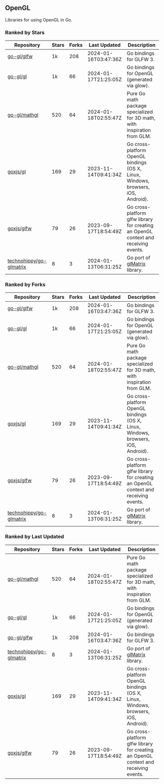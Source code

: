 ## OpenGL

Libraries for using OpenGL in Go.

### Ranked by Stars

| Repository | Stars | Forks | Last Updated | Description | 
|------------|-------|-------|--------------|-------------|
| [go-gl/glfw](https://github.com/go-gl/glfw) | 1k | 208 | 2024-01-16T03:47:36Z |  Go bindings for GLFW 3. |
| [go-gl/gl](https://github.com/go-gl/gl) | 1k | 66 | 2024-01-17T21:25:05Z |  Go bindings for OpenGL (generated via glow). |
| [go-gl/mathgl](https://github.com/go-gl/mathgl) | 520 | 64 | 2024-01-18T02:55:47Z |  Pure Go math package specialized for 3D math, with inspiration from GLM. |
| [goxjs/gl](https://github.com/goxjs/gl) | 169 | 29 | 2023-11-14T09:41:34Z |  Go cross-platform OpenGL bindings (OS X, Linux, Windows, browsers, iOS, Android). |
| [goxjs/glfw](https://github.com/goxjs/glfw) | 79 | 26 | 2023-09-17T18:54:49Z |  Go cross-platform glfw library for creating an OpenGL context and receiving events. |
| [technohippy/go-glmatrix](https://github.com/technohippy/go-glmatrix) | 8 | 3 | 2024-01-13T06:31:25Z |  Go port of [glMatrix](https://glmatrix.net/) library. |

### Ranked by Forks

| Repository | Stars | Forks | Last Updated | Description | 
|------------|-------|-------|--------------|-------------|
| [go-gl/glfw](https://github.com/go-gl/glfw) | 1k | 208 | 2024-01-16T03:47:36Z |  Go bindings for GLFW 3. |
| [go-gl/gl](https://github.com/go-gl/gl) | 1k | 66 | 2024-01-17T21:25:05Z |  Go bindings for OpenGL (generated via glow). |
| [go-gl/mathgl](https://github.com/go-gl/mathgl) | 520 | 64 | 2024-01-18T02:55:47Z |  Pure Go math package specialized for 3D math, with inspiration from GLM. |
| [goxjs/gl](https://github.com/goxjs/gl) | 169 | 29 | 2023-11-14T09:41:34Z |  Go cross-platform OpenGL bindings (OS X, Linux, Windows, browsers, iOS, Android). |
| [goxjs/glfw](https://github.com/goxjs/glfw) | 79 | 26 | 2023-09-17T18:54:49Z |  Go cross-platform glfw library for creating an OpenGL context and receiving events. |
| [technohippy/go-glmatrix](https://github.com/technohippy/go-glmatrix) | 8 | 3 | 2024-01-13T06:31:25Z |  Go port of [glMatrix](https://glmatrix.net/) library. |

### Ranked by Last Updated

| Repository | Stars | Forks | Last Updated | Description | 
|------------|-------|-------|--------------|-------------|
| [go-gl/mathgl](https://github.com/go-gl/mathgl) | 520 | 64 | 2024-01-18T02:55:47Z |  Pure Go math package specialized for 3D math, with inspiration from GLM. |
| [go-gl/gl](https://github.com/go-gl/gl) | 1k | 66 | 2024-01-17T21:25:05Z |  Go bindings for OpenGL (generated via glow). |
| [go-gl/glfw](https://github.com/go-gl/glfw) | 1k | 208 | 2024-01-16T03:47:36Z |  Go bindings for GLFW 3. |
| [technohippy/go-glmatrix](https://github.com/technohippy/go-glmatrix) | 8 | 3 | 2024-01-13T06:31:25Z |  Go port of [glMatrix](https://glmatrix.net/) library. |
| [goxjs/gl](https://github.com/goxjs/gl) | 169 | 29 | 2023-11-14T09:41:34Z |  Go cross-platform OpenGL bindings (OS X, Linux, Windows, browsers, iOS, Android). |
| [goxjs/glfw](https://github.com/goxjs/glfw) | 79 | 26 | 2023-09-17T18:54:49Z |  Go cross-platform glfw library for creating an OpenGL context and receiving events. |

